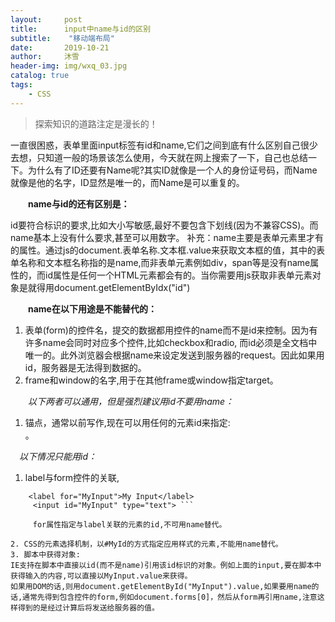 ```yaml
---
layout:     post
title:      input中name与id的区别
subtitle:    "移动端布局"
date:       2019-10-21
author:     沐雪
header-img: img/wxq_03.jpg
catalog: true
tags:
    - CSS
---
```


> 探索知识的道路注定是漫长的！

一直很困惑，表单里面input标签有id和name,它们之间到底有什么区别自己很少去想，只知道一般的场景该怎么使用，今天就在网上搜索了一下，自己也总结一下。为什么有了ID还要有Name呢?其实ID就像是一个人的身份证号码，而Name就像是他的名字，ID显然是唯一的，而Name是可以重复的。

　　**name与id的还有区别是：**
  
id要符合标识的要求,比如大小写敏感,最好不要包含下划线(因为不兼容CSS)。而name基本上没有什么要求,甚至可以用数字。
补充：name主要是表单元素里才有的属性。通过js的document.表单名称.文本框.value来获取文本框的值，其中的表单名称和文本框名称指的是name,而非表单元素例如div，span等是没有name属性的，而id属性是任何一个HTML元素都会有的。当你需要用js获取非表单元素对象是就得用document.getElementByIdx("id")

　　**name在以下用途是不能替代的：**
   
1. 表单(form)的控件名，提交的数据都用控件的name而不是id来控制。因为有许多name会同时对应多个控件,比如checkbox和radio, 而id必须是全文档中唯一的。此外浏览器会根据name来设定发送到服务器的request。因此如果用id，服务器是无法得到数据的。
2. frame和window的名字,用于在其他frame或window指定target。

　　*以下两者可以通用，但是强烈建议用id不要用name：*
  
1. 锚点，通常以前写作<a name="myname">,现在可以用任何的元素id来指定:<div id="myid">。

　*以下情况只能用id：*
  
1. label与form控件的关联,

```
    <label for="MyInput">My Input</label>
     <input id="MyInput" type="text"> ```

     for属性指定与label关联的元素的id,不可用name替代。

2. CSS的元素选择机制，以#MyId的方式指定应用样式的元素,不能用name替代。
3. 脚本中获得对象:
IE支持在脚本中直接以id(而不是name)引用该id标识的对象。例如上面的input,要在脚本中获得输入的内容,可以直接以MyInput.value来获得。
如果用DOM的话,则用document.getElementById("MyInput").value,如果要用name的话,通常先得到包含控件的form,例如document.forms[0]，然后从form再引用name,注意这样得到的是经过计算后将发送给服务器的值。
